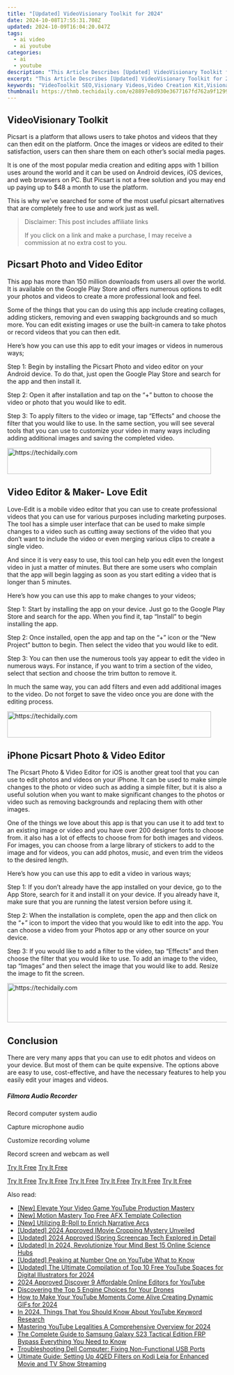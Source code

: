 ```yaml
---
title: "[Updated] VideoVisionary Toolkit for 2024"
date: 2024-10-08T17:55:31.708Z
updated: 2024-10-09T16:04:20.047Z
tags:
  - ai video
  - ai youtube
categories:
  - ai
  - youtube
description: "This Article Describes [Updated] VideoVisionary Toolkit for 2024"
excerpt: "This Article Describes [Updated] VideoVisionary Toolkit for 2024"
keywords: "VideoToolkit SEO,Visionary Videos,Video Creation Kit,Visionary Media Tools,Editing Visuals Easy,Video Tech Insights,Content Vision Platform"
thumbnail: https://thmb.techidaily.com/e28897e8d930e3677167fd762a9f129952956dbe6cf005a7a223376477485be0.jpg
---
```


## VideoVisionary Toolkit

Picsart is a platform that allows users to take photos and videos that they can then edit on the platform. Once the images or videos are edited to their satisfaction, users can then share them on each other’s social media pages.

It is one of the most popular media creation and editing apps with 1 billion uses around the world and it can be used on Android devices, iOS devices, and web browsers on PC. But Picsart is not a free solution and you may end up paying up to $48 a month to use the platform.

This is why we’ve searched for some of the most useful picsart alternatives that are completely free to use and work just as well.

>  Disclaimer: This post includes affiliate links
>
>  If you click on a link and make a purchase, I may receive a commission at no extra cost to you.
>

## Picsart Photo and Video Editor

This app has more than 150 million downloads from users all over the world. It is available on the Google Play Store and offers numerous options to edit your photos and videos to create a more professional look and feel.

Some of the things that you can do using this app include creating collages, adding stickers, removing and even swapping backgrounds and so much more. You can edit existing images or use the built-in camera to take photos or record videos that you can then edit.

Here’s how you can use this app to edit your images or videos in numerous ways;

Step 1: Begin by installing the Picsart Photo and video editor on your Android device. To do that, just open the Google Play Store and search for the app and then install it.

Step 2: Open it after installation and tap on the “+” button to choose the video or photo that you would like to edit.

Step 3: To apply filters to the video or image, tap “Effects” and choose the filter that you would like to use. In the same section, you will see several tools that you can use to customize your video in many ways including adding additional images and saving the completed video.

<!-- affiliate ads begin -->
<a href="https://aligracehair.sjv.io/c/5597632/2135374/19272" target="_top" id="2135374">
  <img src="//a.impactradius-go.com/display-ad/19272-2135374" border="0" alt="https://techidaily.com" width="468" height="60"/>
</a>
<img height="0" width="0" src="https://aligracehair.sjv.io/i/5597632/2135374/19272" style="position:absolute;visibility:hidden;" border="0" />
<!-- affiliate ads end -->

## Video Editor & Maker- Love Edit

Love-Edit is a mobile video editor that you can use to create professional videos that you can use for various purposes including marketing purposes. The tool has a simple user interface that can be used to make simple changes to a video such as cutting away sections of the video that you don’t want to include the video or even merging various clips to create a single video.

And since it is very easy to use, this tool can help you edit even the longest video in just a matter of minutes. But there are some users who complain that the app will begin lagging as soon as you start editing a video that is longer than 5 minutes.

Here’s how you can use this app to make changes to your videos;

Step 1: Start by installing the app on your device. Just go to the Google Play Store and search for the app. When you find it, tap “Install” to begin installing the app.

Step 2: Once installed, open the app and tap on the “+” icon or the “New Project” button to begin. Then select the video that you would like to edit.

Step 3: You can then use the numerous tools yay appear to edit the video in numerous ways. For instance, if you want to trim a section of the video, select that section and choose the trim button to remove it.

In much the same way, you can add filters and even add additional images to the video. Do not forget to save the video once you are done with the editing process.

<!-- affiliate ads begin -->
<a href="https://aligracehair.sjv.io/c/5597632/2135418/19272" target="_top" id="2135418">
  <img src="//a.impactradius-go.com/display-ad/19272-2135418" border="0" alt="https://techidaily.com" width="468" height="60"/>
</a>
<img height="0" width="0" src="https://aligracehair.sjv.io/i/5597632/2135418/19272" style="position:absolute;visibility:hidden;" border="0" />
<!-- affiliate ads end -->

## iPhone Picsart Photo & Video Editor

The Picsart Photo & Video Editor for iOS is another great tool that you can use to edit photos and videos on your iPhone. It can be used to make simple changes to the photo or video such as adding a simple filter, but it is also a useful solution when you want to make significant changes to the photos or video such as removing backgrounds and replacing them with other images.

One of the things we love about this app is that you can use it to add text to an existing image or video and you have over 200 designer fonts to choose from. it also has a lot of effects to choose from for both images and videos. For images, you can choose from a large library of stickers to add to the image and for videos, you can add photos, music, and even trim the videos to the desired length.

Here’s how you can use this app to edit a video in various ways;

Step 1: If you don’t already have the app installed on your device, go to the App Store, search for it and install it on your device. If you already have it, make sure that you are running the latest version before using it.

Step 2: When the installation is complete, open the app and then click on the “+” icon to import the video that you would like to edit into the app. You can choose a video from your Photos app or any other source on your device.

Step 3: If you would like to add a filter to the video, tap “Effects” and then choose the filter that you would like to use. To add an image to the video, tap “Images” and then select the image that you would like to add. Resize the image to fit the screen.

<!-- affiliate ads begin -->
<a href="https://appsumo.8odi.net/c/5597632/2049388/7443" target="_top" id="2049388">
  <img src="//a.impactradius-go.com/display-ad/7443-2049388" border="0" alt="https://techidaily.com" width="728" height="90"/>
</a>
<img height="0" width="0" src="https://appsumo.8odi.net/i/5597632/2049388/7443" style="position:absolute;visibility:hidden;" border="0" />
<!-- affiliate ads end -->

## Conclusion

There are very many apps that you can use to edit photos and videos on your device. But most of them can be quite expensive. The options above are easy to use, cost-effective, and have the necessary features to help you easily edit your images and videos.

##### Filmora Audio Recorder

Record computer system audio

Capture microphone audio

Customize recording volume

Record screen and webcam as well

[Try It Free](https://tools.techidaily.com/wondershare/filmora/download/) [Try It Free](https://tools.techidaily.com/wondershare/filmora/download/)

[Try It Free](https://tools.techidaily.com/wondershare/filmora/download/) [Try It Free](https://tools.techidaily.com/wondershare/filmora/download/) [Try It Free](https://tools.techidaily.com/wondershare/filmora/download/) [Try It Free](https://tools.techidaily.com/wondershare/filmora/download/) [Try It Free](https://tools.techidaily.com/wondershare/filmora/download/) [Try It Free](https://tools.techidaily.com/wondershare/filmora/download/)

<ins class="adsbygoogle"
     style="display:block"
     data-ad-format="autorelaxed"
     data-ad-client="ca-pub-7571918770474297"
     data-ad-slot="1223367746"></ins>

<ins class="adsbygoogle"
     style="display:block"
     data-ad-format="autorelaxed"
     data-ad-client="ca-pub-7571918770474297"
     data-ad-slot="1223367746"></ins>

<ins class="adsbygoogle"
     style="display:block"
     data-ad-client="ca-pub-7571918770474297"
     data-ad-slot="8358498916"
     data-ad-format="auto"
     data-full-width-responsive="true"></ins>

<span class="atpl-alsoreadstyle">Also read:</span>
<div><ul>
<li><a href="https://youtube-tips.techidaily.com/levate-your-video-game-youtube-production-mastery/"><u>[New] Elevate Your Video Game YouTube Production Mastery</u></a></li>
<li><a href="https://extra-approaches.techidaily.com/new-motion-mastery-top-free-afx-template-collection/"><u>[New] Motion Mastery Top Free AFX Template Collection</u></a></li>
<li><a href="https://some-skills.techidaily.com/new-utilizing-b-roll-to-enrich-narrative-arcs/"><u>[New] Utilizing B-Roll to Enrich Narrative Arcs</u></a></li>
<li><a href="https://fox-friendly.techidaily.com/updated-2024-approved-imovie-cropping-mystery-unveiled/"><u>[Updated] 2024 Approved IMovie Cropping Mystery Unveiled</u></a></li>
<li><a href="https://visual-screen-recording.techidaily.com/updated-2024-approved-ispring-screencap-tech-explored-in-detail/"><u>[Updated] 2024 Approved ISpring Screencap Tech Explored in Detail</u></a></li>
<li><a href="https://youtube-tips.techidaily.com/ed-in-2024-revolutionize-your-mind-best-15-online-science-hubs/"><u>[Updated] In 2024, Revolutionize Your Mind Best 15 Online Science Hubs</u></a></li>
<li><a href="https://youtube-tips.techidaily.com/ed-peaking-at-number-one-on-youtube-what-to-know/"><u>[Updated] Peaking at Number One on YouTube What to Know</u></a></li>
<li><a href="https://youtube-tips.techidaily.com/ed-the-ultimate-compilation-of-top-10-free-youtube-spaces-for-digital-illustrators-for-2024/"><u>[Updated] The Ultimate Compilation of Top 10 Free YouTube Spaces for Digital Illustrators for 2024</u></a></li>
<li><a href="https://youtube-tips.techidaily.com/approved-discover-9-affordable-online-editors-for-youtube/"><u>2024 Approved Discover 9 Affordable Online Editors for YouTube</u></a></li>
<li><a href="https://extra-resources.techidaily.com/discovering-the-top-5-engine-choices-for-your-drones/"><u>Discovering the Top 5 Engine Choices for Your Drones</u></a></li>
<li><a href="https://youtube-tips.techidaily.com/o-make-your-youtube-moments-come-alive-creating-dynamic-gifs-for-2024/"><u>How to Make Your YouTube Moments Come Alive Creating Dynamic GIFs for 2024</u></a></li>
<li><a href="https://youtube-tips.techidaily.com/24-things-that-you-should-know-about-youtube-keyword-research/"><u>In 2024, Things That You Should Know About YouTube Keyword Research</u></a></li>
<li><a href="https://youtube-stream.techidaily.com/mastering-youtube-legalities-a-comprehensive-overview-for-2024/"><u>Mastering YouTube Legalities A Comprehensive Overview for 2024</u></a></li>
<li><a href="https://android-frp.techidaily.com/the-complete-guide-to-samsung-galaxy-s23-tactical-edition-frp-bypass-everything-you-need-to-know-by-drfone-android/"><u>The Complete Guide to Samsung Galaxy S23 Tactical Edition FRP Bypass Everything You Need to Know</u></a></li>
<li><a href="https://win-howtos.techidaily.com/troubleshooting-dell-computer-fixing-non-functional-usb-ports/"><u>Troubleshooting Dell Computer: Fixing Non-Functional USB Ports</u></a></li>
<li><a href="https://some-approaches.techidaily.com/ultimate-guide-setting-up-4qed-filters-on-kodi-leia-for-enhanced-movie-and-tv-show-streaming/"><u>Ultimate Guide: Setting Up 4QED Filters on Kodi Leia for Enhanced Movie and TV Show Streaming</u></a></li>
</ul></div>

